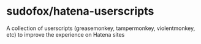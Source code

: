 # sudofox/hatena-userscripts

A collection of userscripts (greasemonkey, tampermonkey, violentmonkey, etc) to improve the experience on Hatena sites


